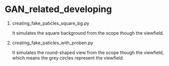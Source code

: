 # GAN_related_developing
1. creating_fake_paticles_square_bg.py

    It simulates the square background from the scope though the viewfield.
  
2. creating_fake_paticles_with_proben.py
  
    It simulates the round-shaped view from the scope though the viewfield, which means the grey circles represent the viewfield.
